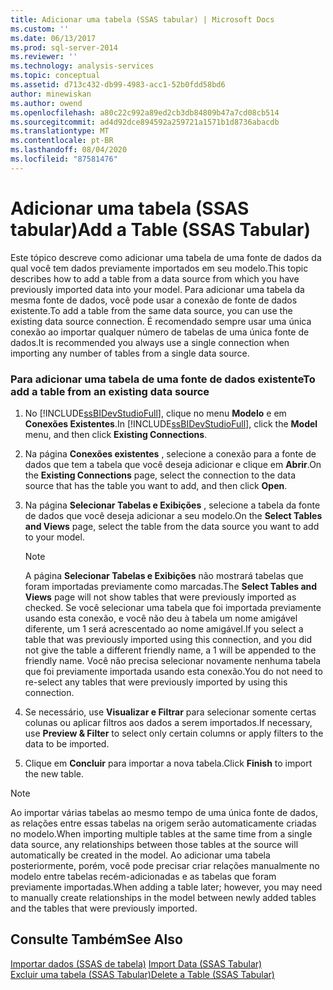 ```yaml
---
title: Adicionar uma tabela (SSAS tabular) | Microsoft Docs
ms.custom: ''
ms.date: 06/13/2017
ms.prod: sql-server-2014
ms.reviewer: ''
ms.technology: analysis-services
ms.topic: conceptual
ms.assetid: d713c432-db99-4983-acc1-52b0fdd58bd6
author: minewiskan
ms.author: owend
ms.openlocfilehash: a80c22c992a89ed2cb3db84809b47a7cd08cb514
ms.sourcegitcommit: ad4d92dce894592a259721a1571b1d8736abacdb
ms.translationtype: MT
ms.contentlocale: pt-BR
ms.lasthandoff: 08/04/2020
ms.locfileid: "87581476"
---
```

# <a name="add-a-table-ssas-tabular"></a><span data-ttu-id="e342b-102">Adicionar uma tabela (SSAS tabular)</span><span class="sxs-lookup"><span data-stu-id="e342b-102">Add a Table (SSAS Tabular)</span></span>
  <span data-ttu-id="e342b-103">Este tópico descreve como adicionar uma tabela de uma fonte de dados da qual você tem dados previamente importados em seu modelo.</span><span class="sxs-lookup"><span data-stu-id="e342b-103">This topic describes how to add a table from a data source from which you have previously imported data into your model.</span></span> <span data-ttu-id="e342b-104">Para adicionar uma tabela da mesma fonte de dados, você pode usar a conexão de fonte de dados existente.</span><span class="sxs-lookup"><span data-stu-id="e342b-104">To add a table from the same data source, you can use the existing data source connection.</span></span> <span data-ttu-id="e342b-105">É recomendado sempre usar uma única conexão ao importar qualquer número de tabelas de uma única fonte de dados.</span><span class="sxs-lookup"><span data-stu-id="e342b-105">It is recommended you always use a single connection when importing any number of tables from a single data source.</span></span>  
  
### <a name="to-add-a-table-from-an-existing-data-source"></a><span data-ttu-id="e342b-106">Para adicionar uma tabela de uma fonte de dados existente</span><span class="sxs-lookup"><span data-stu-id="e342b-106">To add a table from an existing data source</span></span>  
  
1.  <span data-ttu-id="e342b-107">No [!INCLUDE[ssBIDevStudioFull](../../includes/ssbidevstudiofull-md.md)], clique no menu **Modelo** e em **Conexões Existentes**.</span><span class="sxs-lookup"><span data-stu-id="e342b-107">In [!INCLUDE[ssBIDevStudioFull](../../includes/ssbidevstudiofull-md.md)], click the **Model** menu, and then click **Existing Connections**.</span></span>  
  
2.  <span data-ttu-id="e342b-108">Na página **Conexões existentes** , selecione a conexão para a fonte de dados que tem a tabela que você deseja adicionar e clique em **Abrir**.</span><span class="sxs-lookup"><span data-stu-id="e342b-108">On the **Existing Connections** page, select the connection to the data source that has the table you want to add, and then click **Open**.</span></span>  
  
3.  <span data-ttu-id="e342b-109">Na página **Selecionar Tabelas e Exibições** , selecione a tabela da fonte de dados que você deseja adicionar a seu modelo.</span><span class="sxs-lookup"><span data-stu-id="e342b-109">On the **Select Tables and Views** page, select the table from the data source you want to add to your model.</span></span>  
  
    > [!NOTE]  
    >  <span data-ttu-id="e342b-110">A página **Selecionar Tabelas e Exibições** não mostrará tabelas que foram importadas previamente como marcadas.</span><span class="sxs-lookup"><span data-stu-id="e342b-110">The **Select Tables and Views** page will not show tables that were previously imported as checked.</span></span>  <span data-ttu-id="e342b-111">Se você selecionar uma tabela que foi importada previamente usando esta conexão, e você não deu à tabela um nome amigável diferente, um 1 será acrescentado ao nome amigável.</span><span class="sxs-lookup"><span data-stu-id="e342b-111">If you select a table that was previously imported using this connection, and you did not give the table a different friendly name, a 1 will be appended to the friendly name.</span></span> <span data-ttu-id="e342b-112">Você não precisa selecionar novamente nenhuma tabela que foi previamente importada usando esta conexão.</span><span class="sxs-lookup"><span data-stu-id="e342b-112">You do not need to re-select any tables that were previously imported by using this connection.</span></span>  
  
4.  <span data-ttu-id="e342b-113">Se necessário, use **Visualizar e Filtrar** para selecionar somente certas colunas ou aplicar filtros aos dados a serem importados.</span><span class="sxs-lookup"><span data-stu-id="e342b-113">If necessary, use **Preview & Filter** to select only certain columns or apply filters to the data to be imported.</span></span>  
  
5.  <span data-ttu-id="e342b-114">Clique em **Concluir** para importar a nova tabela.</span><span class="sxs-lookup"><span data-stu-id="e342b-114">Click **Finish** to import the new table.</span></span>  
  
> [!NOTE]  
>  <span data-ttu-id="e342b-115">Ao importar várias tabelas ao mesmo tempo de uma única fonte de dados, as relações entre essas tabelas na origem serão automaticamente criadas no modelo.</span><span class="sxs-lookup"><span data-stu-id="e342b-115">When importing multiple tables at the same time from a single data source, any relationships between those tables at the source will automatically be created in the model.</span></span> <span data-ttu-id="e342b-116">Ao adicionar uma tabela posteriormente, porém, você pode precisar criar relações manualmente no modelo entre tabelas recém-adicionadas e as tabelas que foram previamente importadas.</span><span class="sxs-lookup"><span data-stu-id="e342b-116">When adding a table later; however, you may need to manually create relationships in the model between newly added tables and the tables that were previously imported.</span></span>  
  
## <a name="see-also"></a><span data-ttu-id="e342b-117">Consulte Também</span><span class="sxs-lookup"><span data-stu-id="e342b-117">See Also</span></span>  
 <span data-ttu-id="e342b-118">[Importar dados &#40;SSAS de tabela&#41;](../import-data-ssas-tabular.md) </span><span class="sxs-lookup"><span data-stu-id="e342b-118">[Import Data &#40;SSAS Tabular&#41;](../import-data-ssas-tabular.md) </span></span>  
 [<span data-ttu-id="e342b-119">Excluir uma tabela &#40;SSAS Tabular&#41;</span><span class="sxs-lookup"><span data-stu-id="e342b-119">Delete a Table &#40;SSAS Tabular&#41;</span></span>](delete-a-table-ssas-tabular.md)  
  
  
